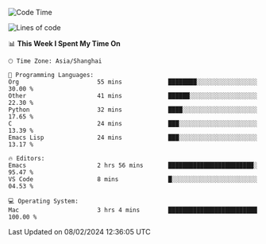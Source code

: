 <!--START_SECTION:waka-->
![Code Time](http://img.shields.io/badge/Code%20Time-1%2C792%20hrs%204%20mins-blue)

![Lines of code](https://img.shields.io/badge/From%20Hello%20World%20I%27ve%20Written-288.0%20thousand%20lines%20of%20code-blue)

📊 **This Week I Spent My Time On** 

```text
🕑︎ Time Zone: Asia/Shanghai

💬 Programming Languages: 
Org                      55 mins             ████████░░░░░░░░░░░░░░░░░   30.00 % 
Other                    41 mins             ██████░░░░░░░░░░░░░░░░░░░   22.30 % 
Python                   32 mins             ████░░░░░░░░░░░░░░░░░░░░░   17.65 % 
C                        24 mins             ███░░░░░░░░░░░░░░░░░░░░░░   13.39 % 
Emacs Lisp               24 mins             ███░░░░░░░░░░░░░░░░░░░░░░   13.17 % 

🔥 Editors: 
Emacs                    2 hrs 56 mins       ████████████████████████░   95.47 % 
VS Code                  8 mins              █░░░░░░░░░░░░░░░░░░░░░░░░   04.53 % 

💻 Operating System: 
Mac                      3 hrs 4 mins        █████████████████████████   100.00 % 
```


 Last Updated on 08/02/2024 12:36:05 UTC
<!--END_SECTION:waka-->
